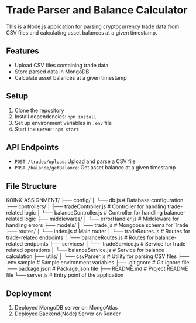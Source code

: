# Trade Parser and Balance Calculator

This is a Node.js application for parsing cryptocurrency trade data from CSV files and calculating asset balances at a given timestamp.

## Features

- Upload CSV files containing trade data
- Store parsed data in MongoDB
- Calculate asset balances at a given timestamp

## Setup

1. Clone the repository
2. Install dependencies: `npm install`
3. Set up environment variables in `.env` file
4. Start the server: `npm start`

## API Endpoints

- `POST /trades/upload`: Upload and parse a CSV file
- `POST /balance/getBalance`: Get asset balance at a given timestamp

## File Structure

KOINX-ASSIGNMENT/
├── config/
│   └── db.js                 # Database configuration
├── controllers/
│   ├── tradeController.js    # Controller for handling trade-related logic
│   └── balanceController.js  # Controller for handling balance-related logic
├── middlewares/
│   └── errorHandler.js       # Middleware for handling errors
├── models/
│   └── trade.js              # Mongoose schema for Trade
├── routes/
│   └── index.js              # Main router
│   └── tradeRoutes.js        # Routes for trade-related endpoints
│   └── balanceRoutes.js      # Routes for balance-related endpoints
├── services/
│   └── tradeService.js       # Service for trade-related operations
│   └── balanceService.js     # Service for balance calculation
├── utils/
│   └── csvParser.js          # Utility for parsing CSV files
├── .env.sample               # Sample environment variables
├── .gitignore                # Git ignore file
├── package.json              # Package.json file
├── README.md                 # Project README file
└── server.js                 # Entry point of the application

## Deployment
1. Deployed MongoDB server on MongoAtlas
2. Deployed Backend(Node) Server on Render
